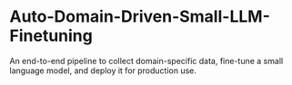 # Auto-Domain-Driven-Small-LLM-Finetuning
An end-to-end pipeline to collect domain-specific data, fine-tune a small language model,  and deploy it for production use. 
